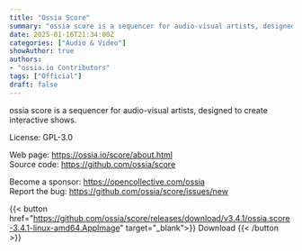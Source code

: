 ```yaml
---
title: "Ossia Score"
summary: "ossia score is a sequencer for audio-visual artists, designed to create interactive shows."
date: 2025-01-16T21:34:00Z
categories: ["Audio & Video"]
showAuthor: true
authors:
- "ossia.io Contributors"
tags: ["Official"]
draft: false
---
```


ossia score is a sequencer for audio-visual artists, designed to create interactive shows.

License: GPL-3.0

Web page: <https://ossia.io/score/about.html>  
Source code: <https://github.com/ossia/score>

Become a sponsor: <https://opencollective.com/ossia>  
Report the bug: <https://github.com/ossia/score/issues/new>  

{{< button href="https://github.com/ossia/score/releases/download/v3.4.1/ossia.score-3.4.1-linux-amd64.AppImage" target="_blank">}}
Download
{{< /button >}}